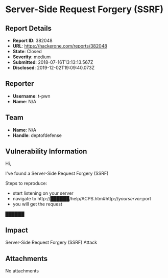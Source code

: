 # Server-Side Request Forgery (SSRF)

## Report Details
- **Report ID**: 382048
- **URL**: https://hackerone.com/reports/382048
- **State**: Closed
- **Severity**: medium
- **Submitted**: 2018-07-16T13:13:13.567Z
- **Disclosed**: 2019-12-02T19:09:40.073Z

## Reporter
- **Username**: t-pwn
- **Name**: N/A

## Team
- **Name**: N/A
- **Handle**: deptofdefense

## Vulnerability Information
Hi,

I've found a Server-Side Request Forgery (SSRF)

Steps to reproduce:

+ start listening on your server 
+ navigate to http://██████/help/ACPS.htm#http://$yourserver:$port
+ you will get the request

██████

## Impact

Server-Side Request Forgery (SSRF) Attack

## Attachments
No attachments
